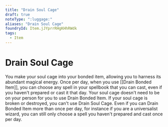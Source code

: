 ```yaml
---
title: "Drain Soul Cage"
draft: true
noteType: ":luggage:"
aliases: "Drain Soul Cage"
foundryId: Item.jJYprrRHgKHhRWdk
tags:
  - Item
---
```


# Drain Soul Cage

You make your soul cage into your bonded item, allowing you to harness its abundant magical energy. Once per day, when you use [[Drain Bonded Item]], you can choose any spell in your spellbook that you can cast, even if you haven't prepared or cast it that day. Your soul cage doesn't need to be on your person for you to use Drain Bonded Item. If your soul cage is broken or destroyed, you can't use Drain Soul Cage. Even if you can Drain Bonded Item more than once per day, for instance if you are a universalist wizard, you can still only choose a spell you haven't prepared and cast once per day.
